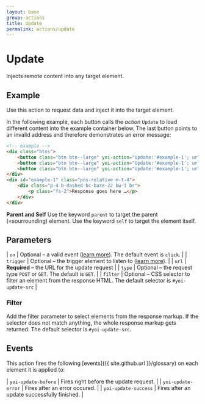 ```yaml
---
layout: base
group: actions
title: Update
permalink: actions/update
---
```


# Update

<p class="intro">Injects remote content into any target element.</p>

## Example

Use this action to request data and inject it into the target element.

In the following example, each button calls the _action_ `Update` to load different content into the example container below. The last button points to an invalid address and therefore demonstrates an error message:

```html
<!-- example -->
<div class="btns">
    <button class="btn btn--large" yoi-action="Update:'#example-1'; url:'{{ site.github.url }}//demos/ajaxSource-1.html';">What is Valium?</button>
    <button class="btn btn--large" yoi-action="Update:'#example-1'; url:'{{ site.github.url }}//demos/ajaxSource-2.html';">What is Strychnine?</button>
    <button class="btn btn--large" yoi-action="Update:'#example-1'; url:'{{ site.github.url }}//demos/ajaxSource-xyz.html';">42?</button>
</div>
<div id="example-1" class="pos-relative m-t-4">
    <div class="p-4 b-dashed bc-base-22 bw-1 br">
        <p class="fs-2">Response goes here …</p>
    </div>
</div>
```
<p class="hint hint--primary"><b>Parent and Self</b> Use the keyword <code>parent</code> to target the parent (=sourrounding) element. Use the keyword <code>self</code> to target the element itself.</p>

## Parameters

| `on`      | Optional – a valid event ([learn more](actions/index.html#the-on-parameter)). The default event is `click`.    |
| `trigger` | Optional – the trigger element to listen to ([learn more](actions/index.html#the-trigger-parameter)).          |
| `url`     | **Required** – the URL for the update request                                                                  |
| `type`    | Optional – the request type `POST` or `GET`. The default is `GET`.                                             |
| `filter`  | Optional – CSS selector to filter an element from the response HTML. The default selector is `#yoi-update-src` |

### Filter

Add the filter parameter to select elements from the response markup. If the selector does not match anything, the whole response markup gets returned. The default selector is `#yoi-update-src`.

## Events

This action fires the following [events]({{ site.github.url }}/glossary) on each element it is applied to:

| `yoi-update-before`  | Fires right before the update request.       |
| `yoi-update-error`   | Fires after an error occured.                |
| `yoi-update-success` | Fires after an update successfully finished. |
